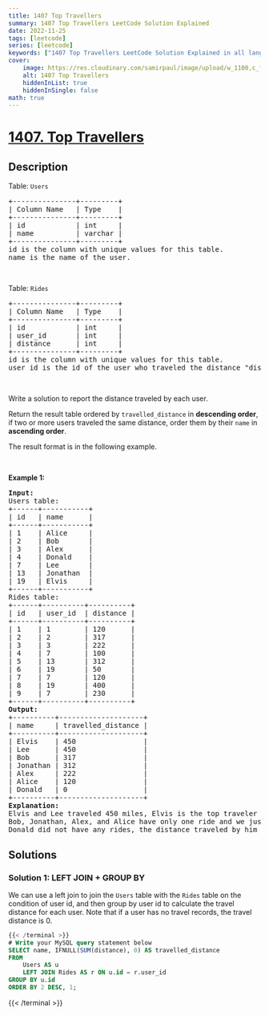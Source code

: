 ```yaml
---
title: 1407 Top Travellers
summary: 1407 Top Travellers LeetCode Solution Explained
date: 2022-11-25
tags: [leetcode]
series: [leetcode]
keywords: ["1407 Top Travellers LeetCode Solution Explained in all languages", "1407 Top Travellers", "LeetCode", "leetcode solution in Python3 C++ Java Go PHP Ruby Swift TypeScript Rust C# JavaScript C", "GeeksforGeeks", "InterviewBit", "Coding Ninjas", "HackerRank", "HackerEarth", "CodeChef", "TopCoder", "AlgoExpert", "freeCodeCamp", "Codeforces", "GitHub", "AtCoder", "Samir Paul"]
cover:
    image: https://res.cloudinary.com/samirpaul/image/upload/w_1100,c_fit,co_rgb:FFFFFF,l_text:Arial_75_bold:1407 Top Travellers - Solution Explained/problem-solving.webp
    alt: 1407 Top Travellers
    hiddenInList: true
    hiddenInSingle: false
math: true
---
```



# [1407. Top Travellers](https://leetcode.com/problems/top-travellers)


## Description

<p>Table: <code>Users</code></p>

<pre>
+---------------+---------+
| Column Name   | Type    |
+---------------+---------+
| id            | int     |
| name          | varchar |
+---------------+---------+
id is the column with unique values for this table.
name is the name of the user.
</pre>

<p>&nbsp;</p>

<p>Table: <code>Rides</code></p>

<pre>
+---------------+---------+
| Column Name   | Type    |
+---------------+---------+
| id            | int     |
| user_id       | int     |
| distance      | int     |
+---------------+---------+
id is the column with unique values for this table.
user_id is the id of the user who traveled the distance &quot;distance&quot;.
</pre>

<p>&nbsp;</p>

<p>Write a solution&nbsp;to report the distance traveled by each user.</p>

<p>Return the result table ordered by <code>travelled_distance</code> in <strong>descending order</strong>, if two or more users traveled the same distance, order them by their <code>name</code> in <strong>ascending order</strong>.</p>

<p>The&nbsp;result format is in the following example.</p>

<p>&nbsp;</p>
<p><strong class="example">Example 1:</strong></p>

<pre>
<strong>Input:</strong> 
Users table:
+------+-----------+
| id   | name      |
+------+-----------+
| 1    | Alice     |
| 2    | Bob       |
| 3    | Alex      |
| 4    | Donald    |
| 7    | Lee       |
| 13   | Jonathan  |
| 19   | Elvis     |
+------+-----------+
Rides table:
+------+----------+----------+
| id   | user_id  | distance |
+------+----------+----------+
| 1    | 1        | 120      |
| 2    | 2        | 317      |
| 3    | 3        | 222      |
| 4    | 7        | 100      |
| 5    | 13       | 312      |
| 6    | 19       | 50       |
| 7    | 7        | 120      |
| 8    | 19       | 400      |
| 9    | 7        | 230      |
+------+----------+----------+
<strong>Output:</strong> 
+----------+--------------------+
| name     | travelled_distance |
+----------+--------------------+
| Elvis    | 450                |
| Lee      | 450                |
| Bob      | 317                |
| Jonathan | 312                |
| Alex     | 222                |
| Alice    | 120                |
| Donald   | 0                  |
+----------+--------------------+
<strong>Explanation:</strong> 
Elvis and Lee traveled 450 miles, Elvis is the top traveler as his name is alphabetically smaller than Lee.
Bob, Jonathan, Alex, and Alice have only one ride and we just order them by the total distances of the ride.
Donald did not have any rides, the distance traveled by him is 0.
</pre>

## Solutions

### Solution 1: LEFT JOIN + GROUP BY

We can use a left join to join the `Users` table with the `Rides` table on the condition of user id, and then group by user id to calculate the travel distance for each user. Note that if a user has no travel records, the travel distance is $0$.

<!-- tabs:start -->

```sql
{{< /terminal >}}
# Write your MySQL query statement below
SELECT name, IFNULL(SUM(distance), 0) AS travelled_distance
FROM
    Users AS u
    LEFT JOIN Rides AS r ON u.id = r.user_id
GROUP BY u.id
ORDER BY 2 DESC, 1;
```
{{< /terminal >}}

<!-- tabs:end -->

<!-- end -->

